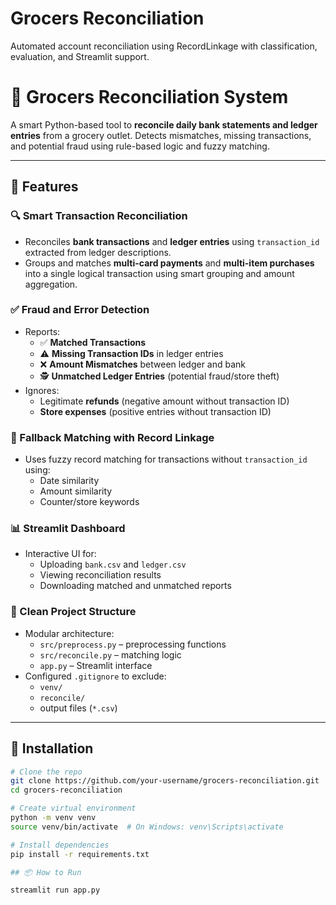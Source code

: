 # Grocers Reconciliation

Automated account reconciliation using RecordLinkage with classification, evaluation, and Streamlit support.

# 🧾 Grocers Reconciliation System

A smart Python-based tool to **reconcile daily bank statements and ledger entries** from a grocery outlet. Detects mismatches, missing transactions, and potential fraud using rule-based logic and fuzzy matching.

---

## 🚀 Features

### 🔍 Smart Transaction Reconciliation
- Reconciles **bank transactions** and **ledger entries** using `transaction_id` extracted from ledger descriptions.
- Groups and matches **multi-card payments** and **multi-item purchases** into a single logical transaction using smart grouping and amount aggregation.

### ✅ Fraud and Error Detection
- Reports:
  - ✅ **Matched Transactions**
  - ⚠️ **Missing Transaction IDs** in ledger entries
  - ❌ **Amount Mismatches** between ledger and bank
  - 🕵️ **Unmatched Ledger Entries** (potential fraud/store theft)
- Ignores:
  - Legitimate **refunds** (negative amount without transaction ID)
  - **Store expenses** (positive entries without transaction ID)

### 🤖 Fallback Matching with Record Linkage
- Uses fuzzy record matching for transactions without `transaction_id` using:
  - Date similarity
  - Amount similarity
  - Counter/store keywords

### 📊 Streamlit Dashboard
- Interactive UI for:
  - Uploading `bank.csv` and `ledger.csv`
  - Viewing reconciliation results
  - Downloading matched and unmatched reports


### 🧹 Clean Project Structure
- Modular architecture:
  - `src/preprocess.py` – preprocessing functions
  - `src/reconcile.py` – matching logic
  - `app.py` – Streamlit interface
- Configured `.gitignore` to exclude:
  - `venv/`
  - `reconcile/`
  - output files (`*.csv`)

---

## 🧰 Installation

```bash
# Clone the repo
git clone https://github.com/your-username/grocers-reconciliation.git
cd grocers-reconciliation

# Create virtual environment
python -m venv venv
source venv/bin/activate  # On Windows: venv\Scripts\activate

# Install dependencies
pip install -r requirements.txt

## 📦 How to Run

streamlit run app.py
